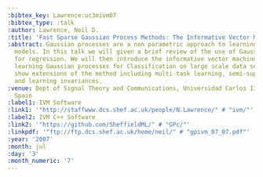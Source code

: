 ```yaml
---
:bibtex_key: Lawrence:uc3mivm07
:bibtex_type: :talk
:author: Lawrence, Neil D.
:title: 'Fast Sparse Gaussian Process Methods: The Informative Vector Machine'
:abstract: Gaussian processes are a non parametric approach to learning regression
  models. In this talk we will given a brief review of the use of Gaussian processes
  for regression. We will then introduce the informative vector machine approach to
  learning Gaussian processes for Classification on large scale data sets. We will
  show extensions of the method including multi-task learning, semi-supervised learning
  and learning invariances.
:venue: Dept of Signal Theory and Communications, Universidad Carlos III de Madrid,
  Spain
:label1: IVM Software
:link1: '"http://staffwww.dcs.shef.ac.uk/people/N.Lawrence/" # "ivm/"'
:label2: IVM C++ Software
:link2: '"https://github.com/SheffieldML/" # "GPc/"'
:linkpdf: '"ftp://ftp.dcs.shef.ac.uk/home/neil/" # "gpivm_07_07.pdf"'
:year: '2007'
:month: jul
:day: '3'
:month_numeric: '7'
---
```

